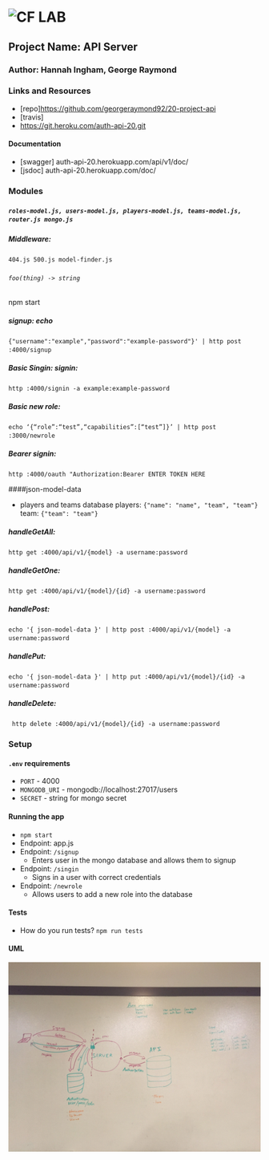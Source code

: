 ![CF](http://i.imgur.com/7v5ASc8.png) LAB
=================================================

## Project Name: API Server

### Author: Hannah Ingham, George Raymond

### Links and Resources
* [repo]https://github.com/georgeraymond92/20-project-api
* [travis]
* https://git.heroku.com/auth-api-20.git

#### Documentation
* [swagger] auth-api-20.herokuapp.com/api/v1/doc/
* [jsdoc] auth-api-20.herokuapp.com/doc/

### Modules
##### `roles-model.js, users-model.js, players-model.js, teams-model.js, router.js mongo.js`
##### Middleware: 
`404.js 500.js model-finder.js`


###### `foo(thing) -> string`
npm start
##### signup: echo 
`{"username":"example","password":"example-password"}' | http post :4000/signup`

##### Basic Singin: signin: 
`http :4000/signin -a example:example-password`

##### Basic new role:
`echo ‘{“role”:“test”,“capabilities”:[“test”]}’ | http post :3000/newrole`

##### Bearer signin: 
`http :4000/oauth "Authorization:Bearer ENTER TOKEN HERE`

####json-model-data 
* players and teams database
players: `{"name": "name", "team", "team"}`
team: `{"team": "team"}`

##### handleGetAll:
`http get :4000/api/v1/{model} -a username:password`

##### handleGetOne:
`http get :4000/api/v1/{model}/{id} -a username:password`

##### handlePost:
`echo '{ json-model-data }' | http post :4000/api/v1/{model} -a username:password`

##### handlePut:
`echo '{ json-model-data }' | http put :4000/api/v1/{model}/{id} -a username:password`

##### handleDelete:
` http delete :4000/api/v1/{model}/{id} -a username:password`

### Setup
#### `.env` requirements
* `PORT` - 4000
* `MONGODB_URI` - mongodb://localhost:27017/users
* `SECRET` - string for mongo secret

#### Running the app
* `npm start`
* Endpoint: app.js
* Endpoint: `/signup`
  * Enters user in the mongo database and allows them to signup
* Endpoint: `/singin`
  * Signs in a user with correct credentials
* Endpoint: `/newrole`
  * Allows users to add a new role into the database
  
#### Tests
* How do you run tests? 
`npm run tests`

#### UML
![image](./assets/api-server-uml.JPG)
